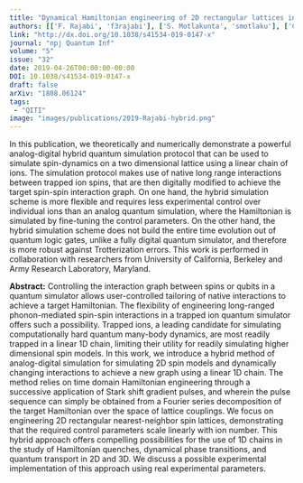 ```yaml
---
title: "Dynamical Hamiltonian engineering of 2D rectangular lattices in a one-dimensional ion chain"
authors: [['F. Rajabi', 'f3rajabi'], ['S. Motlakunta', 'smotlaku'], ['C. Shih', 'c5shih'], ['N. Kotibhaskar', 'nkotibha'], ['Q. Quraishi'], ['A. Ajoy'], ['R. Islam', 'krislam']]
link: "http://dx.doi.org/10.1038/s41534-019-0147-x"
journal: "npj Quantum Inf"
volume: "5"
issue: "32"
date: 2019-04-26T00:00:00-00:00
DOI: 10.1038/s41534-019-0147-x
draft: false
arXiv: "1808.06124"
tags:
 - "QITI" 
image: "images/publications/2019-Rajabi-hybrid.png"
---
```


In this publication, we theoretically and numerically demonstrate a powerful analog-digital hybrid quantum simulation protocol that can be used to simulate spin-dynamics on a two dimensional lattice using a linear chain of ions. The simulation protocol makes use of native long range interactions between trapped ion spins, that are then digitally modified to achieve the target spin-spin interaction graph. On one hand, the hybrid simulation scheme is more flexible and requires less experimental control over individual ions than an analog quantum simulation, where the Hamiltonian is simulated by fine-tuning the control parameters. On the other hand, the hybrid simulation scheme does not build the entire time evolution out of quantum logic gates, unlike a fully digital quantum simulator, and therefore is more robust against Trotterization errors. This work is performed in collaboration with researchers from University of California, Berkeley and Army Research Laboratory, Maryland. 

**Abstract:** Controlling the interaction graph between spins or qubits in a quantum
simulator allows user-controlled tailoring of native interactions to achieve a
target Hamiltonian. The flexibility of engineering long-ranged phonon-mediated
spin-spin interactions in a trapped ion quantum simulator offers such a
possibility. Trapped ions, a leading candidate for simulating computationally
hard quantum many-body dynamics, are most readily trapped in a linear 1D chain,
limiting their utility for readily simulating higher dimensional spin models.
In this work, we introduce a hybrid method of analog-digital simulation for
simulating 2D spin models and dynamically changing interactions to achieve a
new graph using a linear 1D chain. The method relies on time domain Hamiltonian
engineering through a successive application of Stark shift gradient pulses,
and wherein the pulse sequence can simply be obtained from a Fourier series
decomposition of the target Hamiltonian over the space of lattice couplings. We
focus on engineering 2D rectangular nearest-neighbor spin lattices,
demonstrating that the required control parameters scale linearly with ion
number. This hybrid approach offers compelling possibilities for the use of 1D
chains in the study of Hamiltonian quenches, dynamical phase transitions, and
quantum transport in 2D and 3D. We discuss a possible experimental
implementation of this approach using real experimental parameters.